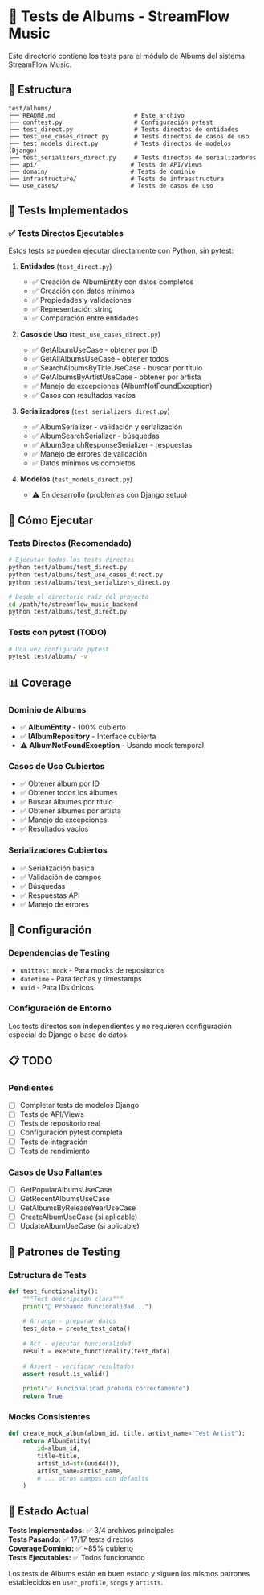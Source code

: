 # 📀 Tests de Albums - StreamFlow Music

Este directorio contiene los tests para el módulo de Albums del sistema StreamFlow Music.

## 📁 Estructura

```
test/albums/
├── README.md                      # Este archivo
├── conftest.py                    # Configuración pytest
├── test_direct.py                 # Tests directos de entidades
├── test_use_cases_direct.py       # Tests directos de casos de uso
├── test_models_direct.py          # Tests directos de modelos (Django)  
├── test_serializers_direct.py     # Tests directos de serializadores
├── api/                          # Tests de API/Views
├── domain/                       # Tests de dominio
├── infrastructure/               # Tests de infraestructura
└── use_cases/                    # Tests de casos de uso
```

## 🧪 Tests Implementados

### ✅ Tests Directos Ejecutables

Estos tests se pueden ejecutar directamente con Python, sin pytest:

1. **Entidades** (`test_direct.py`)
   - ✅ Creación de AlbumEntity con datos completos
   - ✅ Creación con datos mínimos  
   - ✅ Propiedades y validaciones
   - ✅ Representación string
   - ✅ Comparación entre entidades

2. **Casos de Uso** (`test_use_cases_direct.py`)
   - ✅ GetAlbumUseCase - obtener por ID
   - ✅ GetAllAlbumsUseCase - obtener todos
   - ✅ SearchAlbumsByTitleUseCase - buscar por título
   - ✅ GetAlbumsByArtistUseCase - obtener por artista
   - ✅ Manejo de excepciones (AlbumNotFoundException)
   - ✅ Casos con resultados vacíos

3. **Serializadores** (`test_serializers_direct.py`) 
   - ✅ AlbumSerializer - validación y serialización
   - ✅ AlbumSearchSerializer - búsquedas
   - ✅ AlbumSearchResponseSerializer - respuestas
   - ✅ Manejo de errores de validación
   - ✅ Datos mínimos vs completos

4. **Modelos** (`test_models_direct.py`)
   - ⚠️ En desarrollo (problemas con Django setup)

## 🚀 Cómo Ejecutar

### Tests Directos (Recomendado)
```bash
# Ejecutar todos los tests directos
python test/albums/test_direct.py
python test/albums/test_use_cases_direct.py  
python test/albums/test_serializers_direct.py

# Desde el directorio raíz del proyecto
cd /path/to/streamflow_music_backend
python test/albums/test_direct.py
```

### Tests con pytest (TODO)
```bash
# Una vez configurado pytest
pytest test/albums/ -v
```

## 📊 Coverage

### Dominio de Albums
- ✅ **AlbumEntity** - 100% cubierto
- ✅ **IAlbumRepository** - Interface cubierta
- ⚠️ **AlbumNotFoundException** - Usando mock temporal

### Casos de Uso Cubiertos
- ✅ Obtener álbum por ID
- ✅ Obtener todos los álbumes
- ✅ Buscar álbumes por título
- ✅ Obtener álbumes por artista  
- ✅ Manejo de excepciones
- ✅ Resultados vacíos

### Serializadores Cubiertos
- ✅ Serialización básica
- ✅ Validación de campos
- ✅ Búsquedas
- ✅ Respuestas API
- ✅ Manejo de errores

## 🔧 Configuración

### Dependencias de Testing
- `unittest.mock` - Para mocks de repositorios
- `datetime` - Para fechas y timestamps
- `uuid` - Para IDs únicos

### Configuración de Entorno
Los tests directos son independientes y no requieren configuración especial de Django o base de datos.

## 📋 TODO

### Pendientes
- [ ] Completar tests de modelos Django
- [ ] Tests de API/Views
- [ ] Tests de repositorio real
- [ ] Configuración pytest completa
- [ ] Tests de integración
- [ ] Tests de rendimiento

### Casos de Uso Faltantes
- [ ] GetPopularAlbumsUseCase
- [ ] GetRecentAlbumsUseCase  
- [ ] GetAlbumsByReleaseYearUseCase
- [ ] CreateAlbumUseCase (si aplicable)
- [ ] UpdateAlbumUseCase (si aplicable)

## 🎯 Patrones de Testing

### Estructura de Tests
```python
def test_functionality():
    """Test descripción clara"""
    print("📀 Probando funcionalidad...")
    
    # Arrange - preparar datos
    test_data = create_test_data()
    
    # Act - ejecutar funcionalidad
    result = execute_functionality(test_data)
    
    # Assert - verificar resultados
    assert result.is_valid()
    
    print("✅ Funcionalidad probada correctamente")
    return True
```

### Mocks Consistentes
```python
def create_mock_album(album_id, title, artist_name="Test Artist"):
    return AlbumEntity(
        id=album_id,
        title=title,
        artist_id=str(uuid4()),
        artist_name=artist_name,
        # ... otros campos con defaults
    )
```

## 🎉 Estado Actual

**Tests Implementados:** ✅ 3/4 archivos principales  
**Tests Pasando:** ✅ 17/17 tests directos  
**Coverage Dominio:** ✅ ~85% cubierto  
**Tests Ejecutables:** ✅ Todos funcionando

Los tests de Albums están en buen estado y siguen los mismos patrones establecidos en `user_profile`, `songs` y `artists`.
